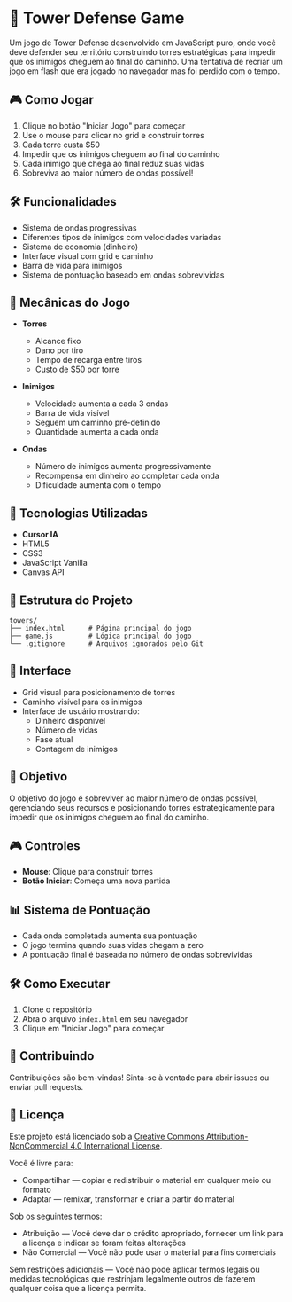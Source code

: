 # 🏰 Tower Defense Game

Um jogo de Tower Defense desenvolvido em JavaScript puro, onde você deve defender seu território construindo torres estratégicas para impedir que os inimigos cheguem ao final do caminho. 
Uma tentativa de recriar um jogo em flash que era jogado no navegador mas foi perdido com o tempo.

## 🎮 Como Jogar

1. Clique no botão "Iniciar Jogo" para começar
2. Use o mouse para clicar no grid e construir torres
3. Cada torre custa $50
4. Impedir que os inimigos cheguem ao final do caminho
5. Cada inimigo que chega ao final reduz suas vidas
6. Sobreviva ao maior número de ondas possível!

## 🛠️ Funcionalidades

- Sistema de ondas progressivas
- Diferentes tipos de inimigos com velocidades variadas
- Sistema de economia (dinheiro)
- Interface visual com grid e caminho
- Barra de vida para inimigos
- Sistema de pontuação baseado em ondas sobrevividas

## 🎯 Mecânicas do Jogo

- **Torres**
  - Alcance fixo
  - Dano por tiro
  - Tempo de recarga entre tiros
  - Custo de $50 por torre

- **Inimigos**
  - Velocidade aumenta a cada 3 ondas
  - Barra de vida visível
  - Seguem um caminho pré-definido
  - Quantidade aumenta a cada onda

- **Ondas**
  - Número de inimigos aumenta progressivamente
  - Recompensa em dinheiro ao completar cada onda
  - Dificuldade aumenta com o tempo

## 🚀 Tecnologias Utilizadas

- **Cursor IA**
- HTML5
- CSS3
- JavaScript Vanilla
- Canvas API

## 📁 Estrutura do Projeto

```
towers/
├── index.html      # Página principal do jogo
├── game.js         # Lógica principal do jogo
└── .gitignore      # Arquivos ignorados pelo Git
```

## 🎨 Interface

- Grid visual para posicionamento de torres
- Caminho visível para os inimigos
- Interface de usuário mostrando:
  - Dinheiro disponível
  - Número de vidas
  - Fase atual
  - Contagem de inimigos

## 🎯 Objetivo

O objetivo do jogo é sobreviver ao maior número de ondas possível, gerenciando seus recursos e posicionando torres estrategicamente para impedir que os inimigos cheguem ao final do caminho.

## 🎮 Controles

- **Mouse**: Clique para construir torres
- **Botão Iniciar**: Começa uma nova partida

## 📊 Sistema de Pontuação

- Cada onda completada aumenta sua pontuação
- O jogo termina quando suas vidas chegam a zero
- A pontuação final é baseada no número de ondas sobrevividas

## 🛠️ Como Executar

1. Clone o repositório
2. Abra o arquivo `index.html` em seu navegador
3. Clique em "Iniciar Jogo" para começar

## 🤝 Contribuindo

Contribuições são bem-vindas! Sinta-se à vontade para abrir issues ou enviar pull requests.

## 📝 Licença

Este projeto está licenciado sob a [Creative Commons Attribution-NonCommercial 4.0 International License](http://creativecommons.org/licenses/by-nc/4.0/).

Você é livre para:
- Compartilhar — copiar e redistribuir o material em qualquer meio ou formato
- Adaptar — remixar, transformar e criar a partir do material

Sob os seguintes termos:
- Atribuição — Você deve dar o crédito apropriado, fornecer um link para a licença e indicar se foram feitas alterações
- Não Comercial — Você não pode usar o material para fins comerciais

Sem restrições adicionais — Você não pode aplicar termos legais ou medidas tecnológicas que restrinjam legalmente outros de fazerem qualquer coisa que a licença permita. 